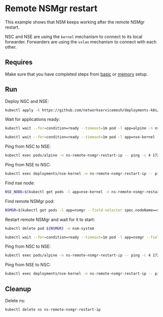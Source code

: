 # Remote NSMgr restart

This example shows that NSM keeps working after the remote NSMgr restart.

NSC and NSE are using the `kernel` mechanism to connect to its local forwarder.
Forwarders are using the `vxlan` mechanism to connect with each other.

## Requires

Make sure that you have completed steps from [basic](../../basic) or [memory](../../memory) setup.

## Run

Deploy NSC and NSE:
```bash
kubectl apply -k https://github.com/networkservicemesh/deployments-k8s/examples/heal/remote-nsmgr-restart-ip?ref=5ca395e7fb9a99af751912680e914db0bde545b1
```

Wait for applications ready:
```bash
kubectl wait --for=condition=ready --timeout=1m pod -l app=alpine -n ns-remote-nsmgr-restart-ip
```
```bash
kubectl wait --for=condition=ready --timeout=1m pod -l app=nse-kernel -n ns-remote-nsmgr-restart-ip
```

Ping from NSC to NSE:
```bash
kubectl exec pods/alpine -n ns-remote-nsmgr-restart-ip -- ping -c 4 172.16.1.100
```

Ping from NSE to NSC:
```bash
kubectl exec deployments/nse-kernel -n ns-remote-nsmgr-restart-ip -- ping -c 4 172.16.1.101
```

Find nse node:
```bash
NSE_NODE=$(kubectl get pods -l app=nse-kernel -n ns-remote-nsmgr-restart-ip --template '{{range .items}}{{.spec.nodeName}}{{"\n"}}{{end}}')
```

Find remote NSMgr pod:
```bash
NSMGR=$(kubectl get pods -l app=nsmgr --field-selector spec.nodeName==${NSE_NODE} -n nsm-system --template '{{range .items}}{{.metadata.name}}{{"\n"}}{{end}}')
```

Restart remote NSMgr and wait for it to start:
```bash
kubectl delete pod ${NSMGR} -n nsm-system
```
```bash
kubectl wait --for=condition=ready --timeout=1m pod -l app=nsmgr --field-selector spec.nodeName==${NSE_NODE} -n nsm-system
```

Ping from NSC to NSE:
```bash
kubectl exec pods/alpine -n ns-remote-nsmgr-restart-ip -- ping -c 4 172.16.1.100
```

Ping from NSE to NSC:
```bash
kubectl exec deployments/nse-kernel -n ns-remote-nsmgr-restart-ip -- ping -c 4 172.16.1.101
```

## Cleanup

Delete ns:
```bash
kubectl delete ns ns-remote-nsmgr-restart-ip
```
